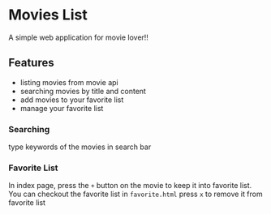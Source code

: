 # Movies List
A simple web application for movie lover!!

## Features
- listing movies from movie api
- searching movies by title and content
- add movies to your favorite list
- manage your favorite list

### Searching
type keywords of the movies in search bar

### Favorite List
In index page, press the `+` button on the movie to keep it into favorite list.
You can checkout the favorite list in `favorite.html`
press `x` to remove it from favorite list
